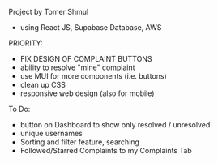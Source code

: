 Project by Tomer Shmul

- using React JS, Supabase Database, AWS

PRIORITY:

- FIX DESIGN OF COMPLAINT BUTTONS
- ability to resolve "mine" complaint
- use MUI for more components (i.e. buttons)
- clean up CSS
- responsive web design (also for mobile)

To Do:

- button on Dashboard to show only resolved / unresolved
- unique usernames
- Sorting and filter feature, searching
- Followed/Starred Complaints to my Complaints Tab
